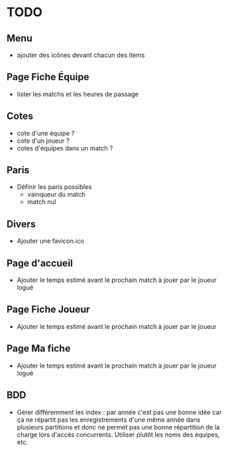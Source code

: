 TODO
=====

Menu
-----
* ajouter des icônes devant chacun des items


Page Fiche Équipe
------
* lister les matchs et les heures de passage

Cotes
----
* cote d'une équipe ?
* cote d'un joueur ?
* cotes d'équipes dans un match ?


Paris
----
* Définir les paris possibles
	* vainqueur du match
	* match nul

Divers
-----
* Ajouter une favicon.ico

Page d'accueil
-------
* Ajouter le temps estimé avant le prochain match à jouer par le joueur logué

Page Fiche Joueur
--------
* Ajouter le temps estimé avant le prochain match à jouer par le joueur

Page Ma fiche
---------
* Ajouter le temps estimé avant le prochain match à jouer par le joueur logué

BDD
-----
* Gérer différemment les index : par année c'est pas une bonne idée car ça ne répartit pas les enregistrements d'une même année dans plusieurs partitions et donc ne permet pas une bonne répartition de la charge lors d'accès concurrents. Utiliser plutôt les noms des équipes, etc.